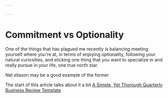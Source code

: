 ```yaml
---

---
```

# Commitment vs Optionality
One of the things that has plagued me recently is balancing meeting yourself where you're at, in terms of enjoying optionality, following your natural curiosities, and sticking one thing that you want to specialize in and really pursue in your life, one true north star. 

Nat eliason may be a good example of the former

The start of this article talks about it a bit [A Simple, Yet Thorough Quarterly Business Review Template](https://taylorpearson.me/planning/)